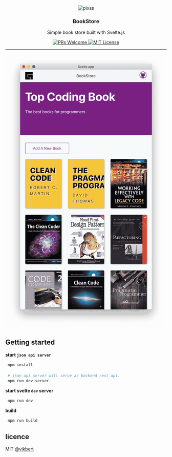 <div align="center">
  <img src="https://api.iconify.design/simple-icons:facebookgaming.svg" width="50px" alt="pixss" />
  <h3>BookStore</h3>
  <p>Simple book store built with Svelte.js</p>

  <p>
    <a href="#">
      <img src="https://img.shields.io/badge/PRs-Welcome-brightgreen.svg?style=flat-square" alt="PRs Welcome">
    </a>
    <a href="#">
      <img src="https://img.shields.io/badge/License-MIT-brightgreen.svg?style=flat-square" alt="MIT License">
    </a>
  </p>
</div>

---

<div align='center'>
<img src="img/bookstore.png" width="500px" alt="pixss" />
</div>


## Getting started
**start `json api server`**
```bash
 npm install

 # json api server will serve as backend rest api.
 npm run dev:server

```

**start svelte `dev` server**
```bash
 npm run dev 
```

**build**
```bash
 npm run build 
```

## licence
MIT [@vikbert](https://vikbert.github.io/)
